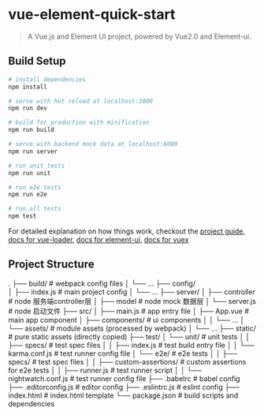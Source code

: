 # vue-element-quick-start

> A Vue.js and Element UI project, powered by Vue2.0 and Element-ui.

## Build Setup

``` bash
# install dependencies
npm install

# serve with hot reload at localhost:3000
npm run dev

# build for production with minification
npm run build

# serve with backend mock data at localhost:8080
npm run server

# run unit tests
npm run unit

# run e2e tests
npm run e2e

# run all tests
npm test
```

For detailed explanation on how things work, checkout the
[project guide](http://vuejs-templates.github.io/webpack/),
[docs for vue-loader](http://vuejs.github.io/vue-loader),
[docs for element-ui](http://element.eleme.io),
[docs for vuex](http://vuex.vuejs.org/en/index.html)

## Project Structure
.
├── build/                      # webpack config files
│   └── ...
├── config/                     
│   ├── index.js                # main project config
│   └── ...
├── server/
│   ├── controller              # node 服务端controller层
│   ├── model                   # node mock 数据层
│   └── server.js               # node 启动文件
├── src/
│   ├── main.js                 # app entry file
│   ├── App.vue                 # main app component
│   ├── components/             # ui components
│   │   └── ...
│   └── assets/                 # module assets (processed by webpack)
│       └── ...
├── static/                     # pure static assets (directly copied)
├── test/
│   └── unit/                   # unit tests
│   │   ├── specs/              # test spec files
│   │   ├── index.js            # test build entry file
│   │   └── karma.conf.js       # test runner config file
│   └── e2e/                    # e2e tests
│   │   ├── specs/              # test spec files
│   │   ├── custom-assertions/  # custom assertions for e2e tests
│   │   ├── runner.js           # test runner script
│   │   └── nightwatch.conf.js  # test runner config file
├── .babelrc                    # babel config
├── .editorconfig.js            # editor config
├── .eslintrc.js                # eslint config
├── index.html                  # index.html template
└── package.json                # build scripts and dependencies
